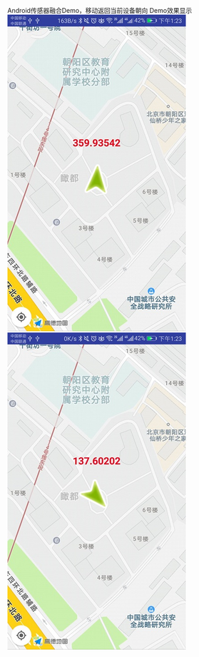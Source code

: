 Android传感器融合Demo，移动返回当前设备朝向
Demo效果显示
![项目显示效果](https://github.com/EUEHBin/SenorMerge/blob/master/pic/p3.jpg)  ![项目显示效果](https://github.com/EUEHBin/SenorMerge/blob/master/pic/p4.jpg)
